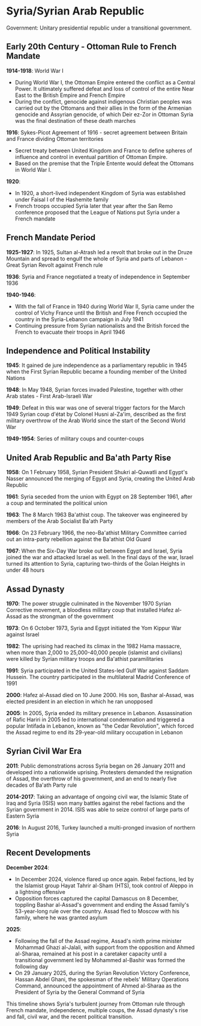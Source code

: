 # Syria/Syrian Arab Republic

Government: Unitary presidential republic under a transitional government.

## Early 20th Century - Ottoman Rule to French Mandate

**1914-1918**: World War I
- During World War I, the Ottoman Empire entered the conflict as a Central Power. It ultimately suffered defeat and loss of control of the entire Near East to the British Empire and French Empire
- During the conflict, genocide against indigenous Christian peoples was carried out by the Ottomans and their allies in the form of the Armenian genocide and Assyrian genocide, of which Deir ez-Zor in Ottoman Syria was the final destination of these death marches

**1916**: Sykes-Picot Agreement of 1916 - secret agreement between Britain and France dividing Ottoman territories
- Secret treaty between United Kingdom and France to define spheres of influence and control in eventual partition of Ottoman Empire.
- Based on the premise that the Triple Entente would defeat the Ottomans in World War I.


**1920**: 
- In 1920, a short-lived independent Kingdom of Syria was established under Faisal I of the Hashemite family
- French troops occupied Syria later that year after the San Remo conference proposed that the League of Nations put Syria under a French mandate

## French Mandate Period

**1925-1927**: In 1925, Sultan al-Atrash led a revolt that broke out in the Druze Mountain and spread to engulf the whole of Syria and parts of Lebanon - Great Syrian Revolt against French rule

**1936**: Syria and France negotiated a treaty of independence in September 1936

**1940-1946**: 
- With the fall of France in 1940 during World War II, Syria came under the control of Vichy France until the British and Free French occupied the country in the Syria-Lebanon campaign in July 1941
- Continuing pressure from Syrian nationalists and the British forced the French to evacuate their troops in April 1946

## Independence and Political Instability

**1945**: It gained de jure independence as a parliamentary republic in 1945 when the First Syrian Republic became a founding member of the United Nations

**1948**: In May 1948, Syrian forces invaded Palestine, together with other Arab states - First Arab-Israeli War

**1949**: Defeat in this war was one of several trigger factors for the March 1949 Syrian coup d'état by Colonel Husni al-Za'im, described as the first military overthrow of the Arab World since the start of the Second World War

**1949-1954**: Series of military coups and counter-coups

## United Arab Republic and Ba'ath Party Rise

**1958**: On 1 February 1958, Syrian President Shukri al-Quwatli and Egypt's Nasser announced the merging of Egypt and Syria, creating the United Arab Republic

**1961**: Syria seceded from the union with Egypt on 28 September 1961, after a coup and terminated the political union

**1963**: The 8 March 1963 Ba'athist coup. The takeover was engineered by members of the Arab Socialist Ba'ath Party

**1966**: On 23 February 1966, the neo-Ba'athist Military Committee carried out an intra-party rebellion against the Ba'athist Old Guard

**1967**: When the Six-Day War broke out between Egypt and Israel, Syria joined the war and attacked Israel as well. In the final days of the war, Israel turned its attention to Syria, capturing two-thirds of the Golan Heights in under 48 hours

## Assad Dynasty

**1970**: The power struggle culminated in the November 1970 Syrian Corrective movement, a bloodless military coup that installed Hafez al-Assad as the strongman of the government

**1973**: On 6 October 1973, Syria and Egypt initiated the Yom Kippur War against Israel

**1982**: The uprising had reached its climax in the 1982 Hama massacre, when more than 2,000 to 25,000-40,000 people (islamist and civilians) were killed by Syrian military troops and Ba'athist paramilitaries

**1991**: Syria participated in the United States-led Gulf War against Saddam Hussein. The country participated in the multilateral Madrid Conference of 1991

**2000**: Hafez al-Assad died on 10 June 2000. His son, Bashar al-Assad, was elected president in an election in which he ran unopposed

**2005**: In 2005, Syria ended its military presence in Lebanon. Assassination of Rafic Hariri in 2005 led to international condemnation and triggered a popular Intifada in Lebanon, known as "the Cedar Revolution", which forced the Assad regime to end its 29-year-old military occupation in Lebanon

## Syrian Civil War Era

**2011**: Public demonstrations across Syria began on 26 January 2011 and developed into a nationwide uprising. Protesters demanded the resignation of Assad, the overthrow of his government, and an end to nearly five decades of Ba'ath Party rule

**2014-2017**: Taking an advantage of ongoing civil war, the Islamic State of Iraq and Syria (ISIS) won many battles against the rebel factions and the Syrian government in 2014. ISIS was able to seize control of large parts of Eastern Syria

**2016**: In August 2016, Turkey launched a multi-pronged invasion of northern Syria

## Recent Developments

**December 2024**: 
- In December 2024, violence flared up once again. Rebel factions, led by the Islamist group Hayat Tahrir al-Sham (HTS), took control of Aleppo in a lightning offensive
- Opposition forces captured the capital Damascus on 8 December, toppling Bashar al-Assad's government and ending the Assad family's 53-year-long rule over the country. Assad fled to Moscow with his family, where he was granted asylum

**2025**: 
- Following the fall of the Assad regime, Assad's ninth prime minister Mohammad Ghazi al-Jalali, with support from the opposition and Ahmed al-Sharaa, remained at his post in a caretaker capacity until a transitional government led by Mohammed al-Bashir was formed the following day
- On 29 January 2025, during the Syrian Revolution Victory Conference, Hassan Abdel Ghani, the spokesman of the rebels' Military Operations Command, announced the appointment of Ahmed al-Sharaa as the President of Syria by the General Command of Syria

This timeline shows Syria's turbulent journey from Ottoman rule through French mandate, independence, multiple coups, the Assad dynasty's rise and fall, civil war, and the recent political transition.
